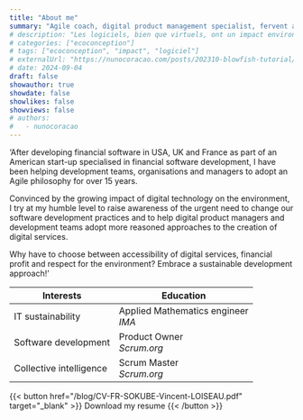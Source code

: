 ```yaml
---
title: "About me"
summary: "Agile coach, digital product management specialist, fervent advocate of sustainable development."
# description: "Les logiciels, bien que virtuels, ont un impact environnemental bien réel. La prolifération des obésiciels alourdit l'empreinte carbone du numérique. L'écoconception logicielle est la clé pour un avenir plus durable."
# categories: ["ecoconception"]
# tags: ["ecoconception", "impact", "logiciel"]
# externalUrl: "https://nunocoracao.com/posts/202310-blowfish-tutorial/"
# date: 2024-09-04
draft: false
showauthor: true
showdate: false
showlikes: false
showviews: false
# authors:
#   - nunocoracao
---
```


‘After developing financial software in USA, UK and France as part of an American start-up specialised in financial software development, I have been helping development teams, organisations and managers to adopt an Agile philosophy for over 15 years. 

Convinced by the growing impact of digital technology on the environment, I try at my humble level to raise awareness of the urgent need to change our software development practices and to help digital product managers and development teams adopt more reasoned approaches to the creation of digital services.

Why have to choose between accessibility of digital services, financial profit and respect for the environment? Embrace a sustainable development approach!’

| Interests | Education |
|----------|-----------|
| IT sustainability | Applied Mathematics engineer <br>_IMA_ |
| Software development | Product Owner <br>_Scrum.org_ |
| Collective intelligence | Scrum Master <br>_Scrum.org_ |

{{< button href="/blog/CV-FR-SOKUBE-Vincent-LOISEAU.pdf" target="_blank" >}}
Download my resume
{{< /button >}}
